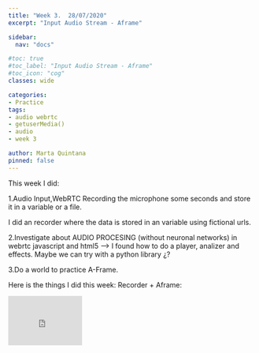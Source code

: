 ```yaml
---
title: "Week 3.  28/07/2020"
excerpt: "Input Audio Stream - Aframe"

sidebar:
  nav: "docs"

#toc: true
#toc_label: "Input Audio Stream - Aframe"
#toc_icon: "cog"
classes: wide

categories:
- Practice
tags:
- audio webrtc
- getuserMedia()
- audio
- week 3

author: Marta Quintana
pinned: false
---
```


This week I did: 

1.Audio Input,WebRTC Recording the microphone some seconds and store it in a variable or a file.

I did an recorder where the data is stored in an variable using fictional urls. 

2.Investigate about AUDIO PROCESING (without neuronal networks) in webrtc javascript and html5 --> I found how to do a player, analizer and effects. Maybe we can try with a python library ¿?

3.Do a world to practice A-Frame. 

Here is the things I did this week: Recorder + Aframe:

<iframe width="150" height="100" src="https://youtube.com/u9aerlWpCdM" frameborder="0" allow="autoplay; encrypted-media" allowfullscreen></iframe>
